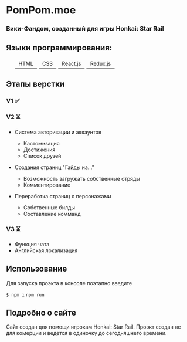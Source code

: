 # PomPom.moe

### Вики-Фандом, созданный для игры Honkai: Star Rail

## Языки программирования:

<ul style="list-style: none; display: flex; gap: 5px;">
    <li style="padding: 5px 10px; border-bottom: 1px black solid;">HTML</li>
    <li style="padding: 5px 10px; border-bottom: 1px black solid;">CSS</li>
    <li style="padding: 5px 10px; border-bottom: 1px black solid;">React.js</li>
    <li style="padding: 5px 10px; border-bottom: 1px black solid;">Redux.js</li>
</ul>

## Этапы верстки

### V1 ✅

### V2 ⏳

- Система авторизации и аккаунтов
  - Кастомизация
  - Достижения
  - Список друзей

- Создания страниц "Гайды на..."
  - Возможность загружать собственные отряды
  - Комментирование

- Переработка страниц с персонажами
  - Собственные билды
  - Составление комманд

### V3 ⏳

- Функция чата
- Английская локализация

## Использование

Для запуска проэкта в консоле поэтапно введите 

`$ npm i`
`npm run`

## Подробно о сайте

Сайт создан для помощи игрокам Honkai: Star Rail. Проэкт создан не для комерции и ведется в одиночку до сегодняшнего времени.